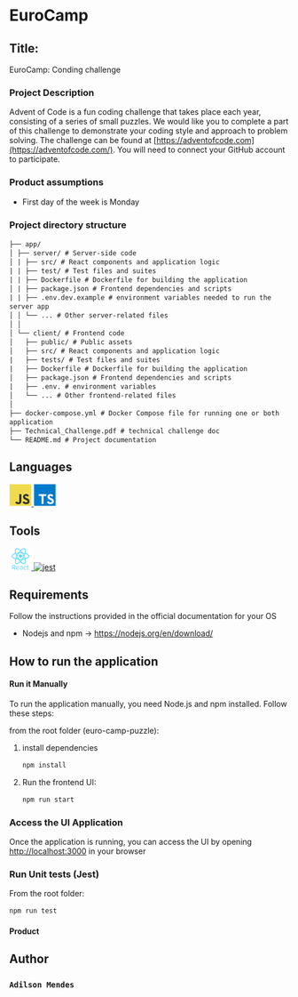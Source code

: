 # EuroCamp

## Title:

EuroCamp: Conding challenge

### Project Description

Advent of Code is a fun coding challenge that takes place each year, consisting of a series of small puzzles. We would like you to complete a part of this challenge to demonstrate your coding style and approach to problem solving. The challenge can be found at [https://adventofcode.com](https://adventofcode.com/). You will need to connect your GitHub account to participate.

### Product assumptions

- First day of the week is Monday

### Project directory structure

    ├── app/
    │ ├── server/ # Server-side code
    │ | ├── src/ # React components and application logic
    | | ├── test/ # Test files and suites
    | | ├── Dockerfile # Dockerfile for building the application
    │ | ├── package.json # Frontend dependencies and scripts
    | | ├── .env.dev.example # environment variables needed to run the server app
    │ │ └── ... # Other server-related files
    │ │
    │ └── client/ # Frontend code
    │   ├── public/ # Public assets
    │   ├── src/ # React components and application logic
    |   ├── tests/ # Test files and suites
    |   ├── Dockerfile # Dockerfile for building the application
    │   ├── package.json # Frontend dependencies and scripts
    |   ├── .env. # environment variables
    │   └── ... # Other frontend-related files
    │
    ├── docker-compose.yml # Docker Compose file for running one or both application
    ├── Technical_Challenge.pdf # technical challenge doc
    └── README.md # Project documentation

## Languages

<a href="https://developer.mozilla.org/en-US/docs/Web/JavaScript" target="_blank" rel="noreferrer"> <img src="https://raw.githubusercontent.com/devicons/devicon/master/icons/javascript/javascript-original.svg" alt="javascript" width="40" height="40"/> </a>
<a href="https://www.typescriptlang.org/" target="_blank" rel="noreferrer"> <img src="https://raw.githubusercontent.com/devicons/devicon/master/icons/typescript/typescript-original.svg" alt="typescript" width="40" height="40"/> </a> </p>

## Tools

<a href="https://reactjs.org/" target="_blank" rel="noreferrer"> <img src="https://raw.githubusercontent.com/devicons/devicon/master/icons/react/react-original-wordmark.svg" alt="react" width="40" height="40"/> </a>
<a href="https://jestjs.io" target="_blank" rel="noreferrer"> <img src="https://www.vectorlogo.zone/logos/jestjsio/jestjsio-icon.svg" alt="jest" width="40" height="40"/> </a>

## Requirements

Follow the instructions provided in the official documentation for your OS

- Nodejs and npm -> https://nodejs.org/en/download/

## How to run the application

#### Run it Manually

To run the application manually, you need Node.js and npm installed. Follow these steps:

from the root folder (euro-camp-puzzle):

1. install dependencies

   ```bash
   npm install
   ```

2. Run the frontend UI:

   ```bash
   npm run start
   ```

### Access the UI Application

Once the application is running, you can access the UI by opening [http://localhost:3000](http://localhost:3000) in your browser

### Run Unit tests (Jest)

From the root folder:

```bash
npm run test
```

#### Product

## Author

### `Adilson Mendes`
